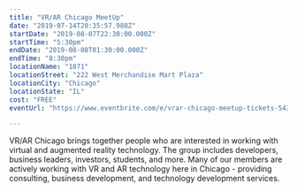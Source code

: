 ```yaml
---
title: "VR/AR Chicago MeetUp"
date: "2019-07-14T20:35:57.988Z"
startDate: "2019-08-07T22:30:00.000Z"
startTime: "5:30pm"
endDate: "2019-08-08T01:30:00.000Z"
endTime: "8:30pm"
locationName: "1871"
locationStreet: "222 West Merchandise Mart Plaza"
locationCity: "Chicago"
locationState: "IL"
cost: "FREE"
eventUrl: "https://www.eventbrite.com/e/vrar-chicago-meetup-tickets-54348032428"

---
```


VR/AR Chicago brings together people who are interested in working with virtual and augmented reality technology. The group includes developers, business leaders, investors, students, and more. Many of our members are actively working with VR and AR technology here in Chicago - providing consulting, business development, and technology development services.

